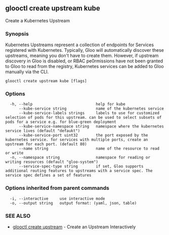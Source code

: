## glooctl create upstream kube

Create a Kubernetes Upstream

### Synopsis

Kubernetes Upstreams represent a collection of endpoints for Services registered with Kubernetes. Typically, Gloo will automatically discover these upstreams, meaning you don't have to create them. However, if upstream discovery in Gloo is disabled, or RBAC pe0rmissions have not been granted to Gloo to read from the registry, Kubernetes services can be added to Gloo manually via the CLI.

```
glooctl create upstream kube [flags]
```

### Options

```
  -h, --help                            help for kube
      --kube-service string             name of the kubernetes service
      --kube-service-labels strings     labels to use for customized selection of pods for this upstream. can be used to select subsets of pods for a service e.g. for blue-green deployment
      --kube-service-namespace string   namespace where the kubernetes service lives (default "defaukt")
      --kube-service-port uint32        the port exposed by the kubernetes service. for services with multiple ports, create an upstream for each port. (default 80)
      --name string                     name of the resource to read or write
  -n, --namespace string                namespace for reading or writing resources (default "gloo-system")
      --service-spec-type string        if set, Gloo supports additional routing features to upstreams with a service spec. The service spec defines a set of features 
```

### Options inherited from parent commands

```
  -i, --interactive     use interactive mode
  -o, --output string   output format: (yaml, json, table)
```

### SEE ALSO

* [glooctl create upstream](glooctl_create_upstream.md)	 - Create an Upstream Interactively

